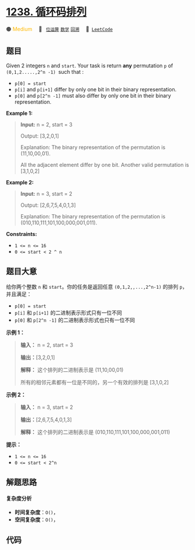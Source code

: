 # [1238. 循环码排列](https://leetcode.com/problems/circular-permutation-in-binary-representation)

🟠 <font color=#ffb800>Medium</font>&emsp; 🔖&ensp; [`位运算`](/outline/tag/bit-manipulation.md) [`数学`](/outline/tag/math.md) [`回溯`](/outline/tag/backtracking.md)&emsp; 🔗&ensp;[`LeetCode`](https://leetcode.com/problems/circular-permutation-in-binary-representation)

## 题目

Given 2 integers `n` and `start`. Your task is return **any** permutation `p`
of `(0,1,2.....,2^n -1) `such that :

  * `p[0] = start`
  * `p[i]` and `p[i+1]` differ by only one bit in their binary representation.
  * `p[0]` and `p[2^n -1]` must also differ by only one bit in their binary representation.



**Example 1:**

> 
> 
> 
> 
> 
> **Input:** n = 2, start = 3
> 
> Output: [3,2,0,1]
> 
> Explanation: The binary representation of the permutation is (11,10,00,01). 
> 
> All the adjacent element differ by one bit. Another valid permutation is [3,1,0,2]

**Example 2:**

> 
> 
> 
> 
> 
> **Input:** n = 3, start = 2
> 
> Output: [2,6,7,5,4,0,1,3]
> 
> Explanation: The binary representation of the permutation is (010,110,111,101,100,000,001,011).

**Constraints:**

  * `1 <= n <= 16`
  * `0 <= start < 2 ^ n`


## 题目大意

给你两个整数 `n` 和 `start`。你的任务是返回任意 `(0,1,2,,...,2^n-1)` 的排列 `p`，并且满足：

  * `p[0] = start`
  * `p[i]` 和 `p[i+1]` 的二进制表示形式只有一位不同
  * `p[0]` 和 `p[2^n -1]` 的二进制表示形式也只有一位不同



**示例 1：**

> 
> 
> 
> 
> 
> **输入：** n = 2, start = 3
> 
> **输出：**[3,2,0,1]
> 
> **解释：** 这个排列的二进制表示是 (11,10,00,01)
> 
> > 
>  所有的相邻元素都有一位是不同的，另一个有效的排列是 [3,1,0,2]
> 
> 

**示例 2：**

> 
> 
> 
> 
> 
> **输入：** n = 3, start = 2
> 
> **输出：**[2,6,7,5,4,0,1,3]
> 
> **解释：** 这个排列的二进制表示是 (010,110,111,101,100,000,001,011)
> 
> 



**提示：**

  * `1 <= n <= 16`
  * `0 <= start < 2^n`


## 解题思路

#### 复杂度分析

- **时间复杂度**：`O()`，
- **空间复杂度**：`O()`，

## 代码

```javascript

```